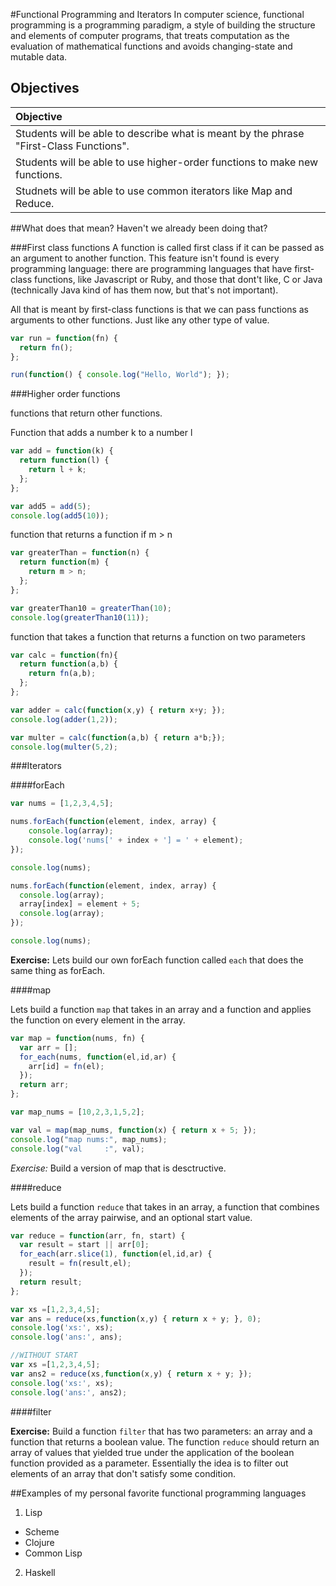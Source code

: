 #Functional Programming and Iterators
In computer science, functional programming is a programming paradigm, a style of building the structure and elements of computer programs, that treats computation as the evaluation of mathematical functions and avoids changing-state and mutable data.

## Objectives

| Objective |
| :--- |
| Students will be able to describe what is meant by the phrase "First-Class Functions".|
| Students will be able to use higher-order functions to make new functions.|
| Studnets will be able to use common iterators like Map and Reduce. |


##What does that mean? Haven't we already been doing that?

###First class functions
A function is called first class if it can be passed as an argument to another function. This feature isn't found is every programming language: there are programming languages that have first-class functions, like Javascript or Ruby, and those that dont't like, C or Java (technically Java kind of has them now, but that's not important).

All that is meant by first-class functions is that we can pass functions as arguments to other functions. Just like any other type of value.

```javascript
var run = function(fn) {
  return fn();
};

run(function() { console.log("Hello, World"); });
```

###Higher order functions

functions that return other functions.

Function that adds a number k to a number l
```javascript
var add = function(k) {
  return function(l) {
    return l + k;
  };
};

var add5 = add(5);
console.log(add5(10));
```

function that returns a function if m > n

```javascript
var greaterThan = function(n) {
  return function(m) {
    return m > n;
  };
};

var greaterThan10 = greaterThan(10);
console.log(greaterThan10(11));

```

function that takes a function that returns a function on two parameters
```javascript
var calc = function(fn){
  return function(a,b) {
    return fn(a,b);
  };
};

var adder = calc(function(x,y) { return x+y; });
console.log(adder(1,2));

var multer = calc(function(a,b) { return a*b;});
console.log(multer(5,2);
```

###Iterators

####forEach

```javascript
var nums = [1,2,3,4,5];

nums.forEach(function(element, index, array) {
    console.log(array);
    console.log('nums[' + index + '] = ' + element);
});

console.log(nums);

nums.forEach(function(element, index, array) {
  console.log(array);
  array[index] = element + 5;
  console.log(array);
});

console.log(nums);
```

**Exercise:** Lets build our own forEach function called `each` that does the same thing as forEach.

####map

Lets build a function `map` that takes in an array and a function and applies the function on every element in the array.

```javascript
var map = function(nums, fn) {
  var arr = [];
  for_each(nums, function(el,id,ar) {
    arr[id] = fn(el);
  });
  return arr;
};

var map_nums = [10,2,3,1,5,2];

var val = map(map_nums, function(x) { return x + 5; });
console.log("map nums:", map_nums);
console.log("val     :", val);
```

*Exercise:* Build a version of map that is desctructive.

####reduce

Lets build a function `reduce` that takes in an array, a function that combines elements of the array pairwise, and an optional start value.

```javascript
var reduce = function(arr, fn, start) {
  var result = start || arr[0];
  for_each(arr.slice(1), function(el,id,ar) {
    result = fn(result,el);
  });
  return result;
};

var xs =[1,2,3,4,5];
var ans = reduce(xs,function(x,y) { return x + y; }, 0);
console.log('xs:', xs);
console.log('ans:', ans);

//WITHOUT START
var xs =[1,2,3,4,5];
var ans2 = reduce(xs,function(x,y) { return x + y; });
console.log('xs:', xs);
console.log('ans:', ans2);
```

####filter

**Exercise:** Build a function `filter` that has two parameters: an array and a function that returns a boolean value. The function `reduce` should return an array of values that yielded true under the application of the boolean function provided as a parameter. Essentially the idea is to filter out elements of an array that don't satisfy some condition.

##Examples of my personal favorite functional programming languages
1. Lisp
  * Scheme
  * Clojure
  * Common Lisp
2. Haskell
